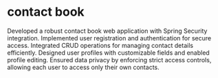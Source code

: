 # contact book
 Developed a robust contact book web application with Spring Security integration. Implemented user registration and authentication for secure access. Integrated CRUD operations for managing contact details efficiently. Designed user profiles with customizable fields and enabled profile editing. Ensured data privacy by enforcing strict access controls, allowing each user to access only their own contacts.
